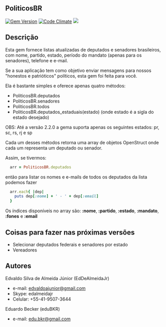 ## PoliticosBR

[![Gem Version](https://badge.fury.io/rb/politicosbr.svg)](https://badge.fury.io/rb/politicosbr)
[![Code Climate](https://codeclimate.com/github/EdDeAlmeidaJr/politicosbr/badges/gpa.svg)](https://codeclimate.com/github/EdDeAlmeidaJr/politicosbr)
<a href="https://codeclimate.com/github/EdDeAlmeidaJr/politicosbr"><img src="https://codeclimate.com/github/EdDeAlmeidaJr/politicosbr/badges/issue_count.svg" /></a>

## Descrição

Esta gem fornece listas atualizadas de deputados e senadores brasileiros, com nome, partido, estado, período do mandato (apenas para os senadores), telefone e e-mail.

Se a sua aplicação tem como objetivo enviar mensagens para nossos "honestos e patrióticos" políticos, esta gem foi feita para você.

Ela é bastante simples e oferece apenas quatro métodos:

  * PoliticosBR.deputados
  * PoliticosBR.senadores
  * PoliticosBR.todos
  * PoliticosBR.deputados_estaduais(estado)  (onde estado é a sigla do estado desejado)

  OBS: Até a versão 2.2.0 a gema suporta apenas os seguintes estados: pr, sc, rs, rj e sp

Cada um desses métodos retorna uma array de objetos OpenStruct onde cada um representa um deputado ou senador.

Assim, se tivermos:

```ruby
  arr = PoliticosBR.deputados
```

então para listar os nomes e e-mails de todos os deputados da lista podemos fazer

```ruby
  arr.each{ |dep|
    puts dep[:nome] + ' - ' + dep[:email]
  }
```

Os índices disponíveis no array são: **:nome**, **:partido**, **:estado**, **:mandato**, **:fones** e **:email**

## Coisas para fazer nas próximas versões

  * Selecionar deputados federais e senadores por estado
  * Vereadores

## Autores

Edvaldo Silva de Almeida Júnior (EdDeAlmeidaJr)
  * e-mail:       edvaldoajunior@gmail.com
  * Skype:        edalmeidajr 
  * Celular:      +55-41-9507-3644

Eduardo Becker (eduBKR)
  * e-mail: edu.bkr@gmail.com

